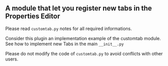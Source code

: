 ## A module that let you register new tabs in the Properties Editor
Please read `customtab.py` notes for all required informations.

Consider this plugin an implementation example of the customtab module.
See how to implement new Tabs in the main `__init__.py`

Please do not modify the code of `customtab.py` to avoid conflicts with other users. 